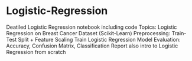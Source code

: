 # Logistic-Regression
Deatiled Logistic Regression notebook including code 
Topics:
Logistic Regression on Breast Cancer Dataset (Scikit-Learn)
Preprocessing: Train-Test Split + Feature Scaling
Train Logistic Regression
Model Evaluation: Accuracy, Confusion Matrix, Classification Report
also intro to Logistic Regression from scratch
